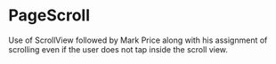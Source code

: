 # PageScroll
Use of ScrollView followed by Mark Price along with his assignment of scrolling even if the user does not tap inside the scroll view.
